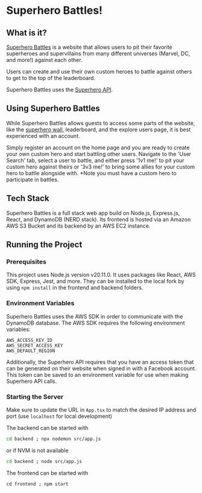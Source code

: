 # Superhero Battles!
## What is it?
[Superhero Battles](http://superherobattlesfrontend.s3-website.us-east-2.amazonaws.com/) is a website that allows users to pit their favorite superheroes and supervillains from many different universes (Marvel, DC, and more!) against each other. 

Users can create and use their own custom heroes to battle against others to get to the top of the leaderboard. 

Superhero Battles uses the [Superhero API](https://superheroapi.com/).

## Using Superhero Battles
While Superhero Battles allows guests to access some parts of the website, like the [superhero wall](http://superherobattlesfrontend.s3-website.us-east-2.amazonaws.com/heroes), leaderboard, and the explore users page, it is best experienced with an account.

Simply register an account on the home page and you are ready to create your own custom hero and start battling other users. Navigate to the 'User Search' tab, select a user to battle, and either press '1v1 me!' to pit your custom hero against theirs or '3v3 me!' to bring some allies for your custom hero to battle alongside with. *Note you must have a custom hero to participate in battles.


## Tech Stack
Superhero Battles is a full stack web app build on Node.js, Express.js, React, and DynamoDB (NERD stack). Its frontend is hosted via an Amazon AWS S3 Bucket and its backend by an AWS EC2 instance.

## Running the Project
### Prerequisites
This project uses Node.js version v20.11.0. It uses packages like React, AWS SDK, Express, Jest, and more. They can be installed to the local fork by using `npm install` in the frontend and backend folders.

### Environment Variables
Superhero Battles uses the AWS SDK in order to communicate with the DynamoDB database. The AWS SDK requires the following environment variables: 

```
AWS_ACCESS_KEY_ID
AWS_SECRET_ACCESS_KEY
AWS_DEFAULT_REGION
```

Additionally, the Superhero API requires that you have an access token that can be generated on their website when signed in with a Facebook account. This token can be saved to an environment variable for use when making Superhero API calls.

### Starting the Server
Make sure to update the URL in `App.tsx` to match the desired IP address and port (use `localhost` for local development)

The backend can be started with 
```bash
cd backend ; npx nodemon src/app.js
```
or if NVM is not available
```bash
cd backend ; node src/app.js
```

The frontend can be started with
```
cd frontend ; npm start
```
